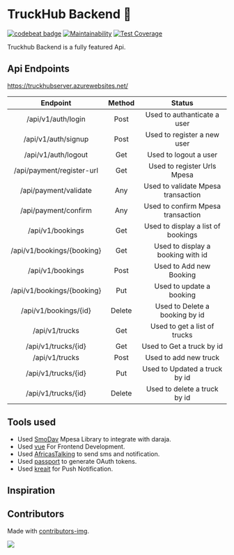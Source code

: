 # TruckHub Backend :truck:

[![codebeat badge](https://codebeat.co/badges/7db3ee88-7c8a-43ed-bc45-1cd85da940a9)](https://codebeat.co/projects/github-com-jamesnyakush-truckhub-server-master)  [![Maintainability](https://api.codeclimate.com/v1/badges/4e1e8537f40353706e46/maintainability)](https://codeclimate.com/github/jamesnyakush/truckhub-server/maintainability)  [![Test Coverage](https://api.codeclimate.com/v1/badges/4e1e8537f40353706e46/test_coverage)](https://codeclimate.com/github/jamesnyakush/truckhub-server/test_coverage)


Truckhub Backend is a fully featured Api.

## Api Endpoints
https://truckhubserver.azurewebsites.net/

| Endpoint | Method | Status |
| :------: |:------:|:------:|
| /api/v1/auth/login | Post | Used to authanticate a user |
| /api/v1/auth/signup | Post | Used to register a new user |
| /api/v1/auth/logout | Get | Used to logout a user|
| /api/payment/register-url | Get | Used to register Urls Mpesa |
| /api/payment/validate | Any | Used to validate Mpesa transaction|
| /api/payment/confirm | Any | Used to confirm Mpesa transaction |
| /api/v1/bookings | Get | Used to display a list of bookings |
| /api/v1/bookings/{booking} | Get | Used to display a booking with id |
| /api/v1/bookings | Post | Used to Add new Booking |
| /api/v1/bookings/{booking} | Put | Used to update a booking |
| /api/v1/bookings/{id} | Delete | Used to Delete  a booking by id|
| /api/v1/trucks | Get | Used to get a list of trucks |
| /api/v1/trucks/{id} | Get | Used to Get a truck by id |
| /api/v1/trucks | Post | Used to add new truck |
| /api/v1/trucks/{id} | Put | Used to Updated a truck by id |
| /api/v1/trucks/{id} | Delete | Used to delete a truck by id |



## Tools used

* Used [SmoDav](https://github.com/SmoDav/mpesa) Mpesa Library to integrate with daraja.
* Used [vue](https://vuejs.org/) For Frontend Development.
* Used [AfricasTalking](https://github.com/AfricasTalkingLtd/africastalking-php) to send sms and notification.
* Used [passport](https://laravel.com/docs/5.8/passport) to generate OAuth tokens.
* Used [kreait](https://github.com/kreait/firebase-php) for Push Notification.


## Inspiration


## Contributors

Made with [contributors-img](https://contributors-img.web.app).

<a href="https://github.com/jamesnyakush/truckhub-server/graphs/contributors">
  <img src="https://contributors-img.web.app/image?repo=jamesnyakush/truckhub-server" />
</a>




